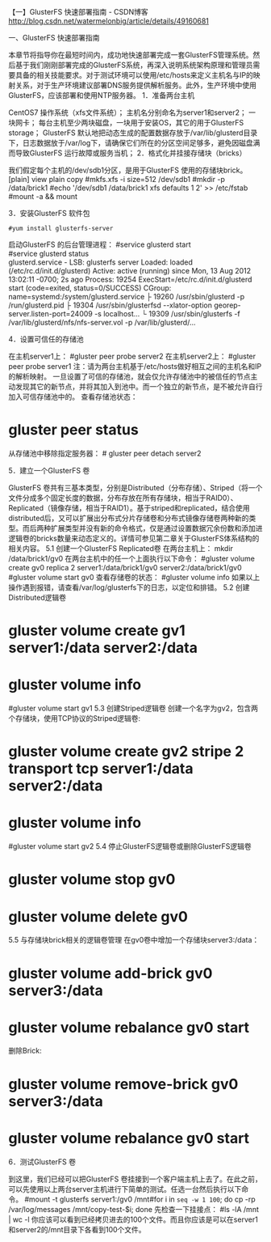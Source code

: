 

【一】GlusterFS 快速部署指南 - CSDN博客 
http://blog.csdn.net/watermelonbig/article/details/49160681


一、GlusterFS 快速部署指南

本章节将指导你在最短时间内，成功地快速部署完成一套GlusterFS管理系统。然后基于我们刚刚部署完成的GlusterFS系统，再深入说明系统架构原理和管理员需要具备的相关技能要求。对于测试环境可以使用/etc/hosts来定义主机名与IP的映射关系，对于生产环境建议部署DNS服务提供解析服务。此外，生产环境中使用GlusterFS，应该部署和使用NTP服务器。
1．准备两台主机

CentOS7 操作系统（xfs文件系统）；
主机名分别命名为server1和server2；
一块网卡；
每台主机至少两块磁盘，一块用于安装OS，其它的用于GlusterFS storage；
GlusterFS 默认地把动态生成的配置数据存放于/var/lib/glusterd目录下，日志数据放于/var/log下，请确保它们所在的分区空间足够多，避免因磁盘满而导致GlusterFS 运行故障或服务当机；
2．格式化并挂接存储块（bricks）

我们假定每个主机的/dev/sdb1分区，是用于GlusterFS 使用的存储块brick。
[plain] view plain copy
#mkfs.xfs -i size=512 /dev/sdb1    #mkdir -p /data/brick1    #echo '/dev/sdb1 /data/brick1 xfs defaults 1 2' >> /etc/fstab    #mount -a && mount  

3．安装GlusterFS 软件包

    #yum install glusterfs-server
启动GlusterFS 的后台管理进程：
    #service glusterd start    
#service glusterd status    
glusterd.service - LSB: glusterfs server           Loaded: loaded (/etc/rc.d/init.d/glusterd)       Active: active (running) since Mon, 13 Aug 2012 13:02:11 -0700; 2s ago      Process: 19254 ExecStart=/etc/rc.d/init.d/glusterd start (code=exited, status=0/SUCCESS)       CGroup: name=systemd:/system/glusterd.service           ├ 19260 /usr/sbin/glusterd -p /run/glusterd.pid           ├ 19304 /usr/sbin/glusterfsd --xlator-option georep-server.listen-port=24009 -s localhost...           └ 19309 /usr/sbin/glusterfs -f /var/lib/glusterd/nfs/nfs-server.vol -p /var/lib/glusterd/...
 
4．设置可信任的存储池

在主机server1上：
    #gluster peer probe server2
在主机server2上：
    #gluster peer probe server1
注：请为两台主机基于/etc/hosts做好相互之间的主机名和IP的解析映射。
一旦设置了可信的存储池，就会仅允许存储池中的被信任的节点主动发现其它的新节点，并将其加入到池中。而一个独立的新节点，是不被允许自行加入可信存储池中的。
查看存储池状态：
# gluster peer status
从存储池中移除指定服务器：
    # gluster peer detach server2
 
5．建立一个GlusterFS 卷

GlusterFS 卷共有三基本类型，分别是Distributed（分布存储）、Striped（将一个文件分成多个固定长度的数据，分布存放在所有存储块，相当于RAID0）、Replicated（镜像存储，相当于RAID1）。基于striped和replicated，结合使用distributed后，又可以扩展出分布式分片存储卷和分布式镜像存储卷两种新的类型。而后两种扩展类型并没有新的命令格式，仅是通过设置数据冗余份数和添加进逻辑卷的bricks数量来动态定义的。详情可参见第二章关于GlusterFS体系结构的相关内容。
5.1 创建一个GlusterFS Replicated卷
在两台主机上：
    mkdir /data/brick1/gv0
在两台主机中的任一个上面执行以下命令：
#gluster volume create gv0 replica 2 server1:/data/brick1/gv0 server2:/data/brick1/gv0 #gluster volume start gv0
查看存储卷的状态：
    #gluster volume info
如果以上操作遇到报错，请查看/var/log/glusterfs下的日志，以定位和排错。
5.2 创建Distributed逻辑卷
# gluster volume create gv1 server1:/data server2:/data
# gluster volume info
#gluster volume start gv1
5.3 创建Striped逻辑卷
创建一个名字为gv2，包含两个存储块，使用TCP协议的Striped逻辑卷:
# gluster volume create gv2 stripe 2 transport tcp server1:/data server2:/data
# gluster volume info
#gluster volume start gv2
5.4 停止GlusterFS逻辑卷或删除GlusterFS逻辑卷
# gluster volume stop gv0
# gluster volume delete gv0
 
5.5 与存储块brick相关的逻辑卷管理
在gv0卷中增加一个存储块server3:/data：
# gluster volume add-brick gv0 server3:/data
# gluster volume rebalance gv0 start
删除Brick:
# gluster volume remove-brick gv0 server3:/data
# gluster volume rebalance gv0 start
 
6．测试GlusterFS 卷

到这里，我们已经可以把GlusterFS 卷挂接到一个客户端主机上去了。在此之前，可以先使用以上两台server主机进行下简单的测试。任选一台然后执行以下命令。
#mount -t glusterfs server1:/gv0 /mnt#for i in `seq -w 1 100`; do cp -rp /var/log/messages /mnt/copy-test-$i; done
先检查一下挂接点：
    #ls -lA /mnt | wc -l
你应该可以看到已经拷贝进去的100个文件。而且你应该是可以在server1和server2的/mnt目录下各看到100个文件。
 